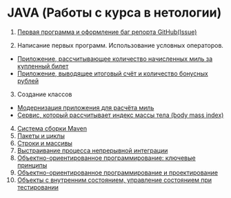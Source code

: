 # JAVA (Работы с курса в нетологии)

1. [Первая программа и оформление баг репорта GitHub(Issue)](https://github.com/VladikKat/1.The-first-program-in-Java.-Making-a-bug-report-on-GitHub-Issue-)
   
2. Написание первых программ. Использование условных операторов.
- [Приложение, рассчитывающее количество начисленных миль за купленный билет](https://github.com/VladikKat/Bonusi_bilet_NA_samolet/tree/main)
- [Приложение, выводящее итоговый счёт и количество бонусных рублей](https://github.com/VladikKat/Bonusi_za-oplaty-svazi/tree/main)
3. Создание классов
  - [Модернизация приложения для расчёта миль](https://github.com/VladikKat/Bonus-Miles-Service/tree/main)
  - [Cервис, который рассчитывает индекс массы тела (body mass index)](https://github.com/VladikKat/BMI/tree/main)
4.  [Система сборки Maven](https://github.com/VladikKat/BonusService_mvn/tree/main)
5.  [Пакеты и циклы](https://github.com/VladikKat/Rest_Monate22/tree/main)
6.  [Строки и массивы](https://github.com/VladikKat/Staistics/tree/main)
7.  [Выстраивание процесса непрерывной интеграции](https://github.com/VladikKat/Percents100-/tree/main)
8.  [Объектно-ориентированное программирование: ключевые принципы](https://github.com/VladikKat/Post/tree/main)
9.  [Объектно-ориентированное программирование и проектирование](https://github.com/VladikKat/Radio1/tree/main#%D0%B4%D0%BE%D0%BC%D0%B0%D1%88%D0%BD%D0%B5%D0%B5-%D0%B7%D0%B0%D0%B4%D0%B0%D0%BD%D0%B8%D0%B5-%D0%BA-%D0%B7%D0%B0%D0%BD%D1%8F%D1%82%D0%B8%D1%8E-%D0%BE%D0%B1%D1%8A%D0%B5%D0%BA%D1%82%D0%BD%D0%BE-%D0%BE%D1%80%D0%B8%D0%B5%D0%BD%D1%82%D0%B8%D1%80%D0%BE%D0%B2%D0%B0%D0%BD%D0%BD%D0%BE%D0%B5-%D0%BF%D1%80%D0%BE%D0%B3%D1%80%D0%B0%D0%BC%D0%BC%D0%B8%D1%80%D0%BE%D0%B2%D0%B0%D0%BD%D0%B8%D0%B5-%D0%B8-%D0%BF%D1%80%D0%BE%D0%B5%D0%BA%D1%82%D0%B8%D1%80%D0%BE%D0%B2%D0%B0%D0%BD%D0%B8%D0%B5)
10. [Объекты с внутренним состоянием, управление состоянием при тестировании](https://github.com/VladikKat/Radio1/pull/1)
